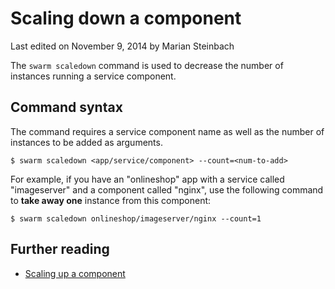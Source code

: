 # Scaling down a component

<p class="lastmod">Last edited on November 9, 2014 by Marian Steinbach</p>

The `swarm scaledown` command is used to decrease the number of instances running a service component.

## Command syntax

The command requires a service component name as well as the number of instances to be added as arguments.

    $ swarm scaledown <app/service/component> --count=<num-to-add>

For example, if you have an "onlineshop" app with a service called "imageserver" and a component called "nginx", use the following command to __take away one__ instance from this component:

    $ swarm scaledown onlineshop/imageserver/nginx --count=1

## Further reading

 * [Scaling up a component](../scaleup/)
